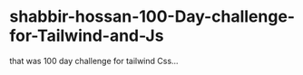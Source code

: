 # shabbir-hossan-100-Day-challenge-for-Tailwind-and-Js

that was 100 day challenge for tailwind Css...
